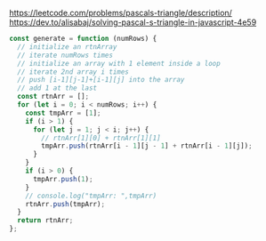 https://leetcode.com/problems/pascals-triangle/description/
https://dev.to/alisabaj/solving-pascal-s-triangle-in-javascript-4e59

```javascript
const generate = function (numRows) {
  // initialize an rtnArray
  // iterate numRows times
  // initialize an array with 1 element inside a loop
  // iterate 2nd array i times
  // push [i-1][j-1]+[i-1][j] into the array
  // add 1 at the last
  const rtnArr = [];
  for (let i = 0; i < numRows; i++) {
    const tmpArr = [1];
    if (i > 1) {
      for (let j = 1; j < i; j++) {
        // rtnArr[1][0] + rtnArr[1][1]
        tmpArr.push(rtnArr[i - 1][j - 1] + rtnArr[i - 1][j]);
      }
    }
    if (i > 0) {
      tmpArr.push(1);
    }
    // console.log("tmpArr: ",tmpArr)
    rtnArr.push(tmpArr);
  }
  return rtnArr;
};
```
